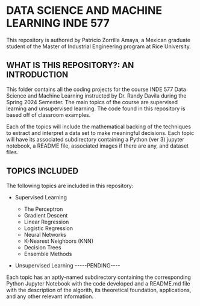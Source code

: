 # DATA SCIENCE AND MACHINE LEARNING INDE 577

This repository is authored by Patricio Zorrilla Amaya, a Mexican graduate student of the Master of Industrial Engineering program at Rice University. 

## WHAT IS THIS REPOSITORY?: AN INTRODUCTION

This folder contains all the coding projects for the course INDE 577 Data Science and Machine Learning instructed by Dr. Randy Davila during the Spring 2024 Semester. The main topics of the course are supervised learning and unsupervised learning. The code found in this repository is based off of classroom examples. 

Each of the topics will include the mathematical backing of the techniques to extract and interpret a data set to make meaningful decisions. Each topic will have its associated subdirectory containing a Python (ver 3) jupyter notebook, a README file, associated images if there are any, and dataset files.

## TOPICS INCLUDED

The following topics are included in this repository: 
* Supervised Learning
    * The Perceptron
    * Gradient Descent
    * Linear Regression
    * Logistic Regression
    * Neural Networks
    * K-Nearest Neighbors (KNN)
    * Decision Trees
    * Ensemble Methods

* Unsupervised Learning
-----PENDING---- 

Each topic has an aptly-named subdirectory containing the corresponding Python Jupyter Notebook with the code developed and a README.md file with the description of the algorith, its theoretical foundation, applications, and any other relevant information. 
